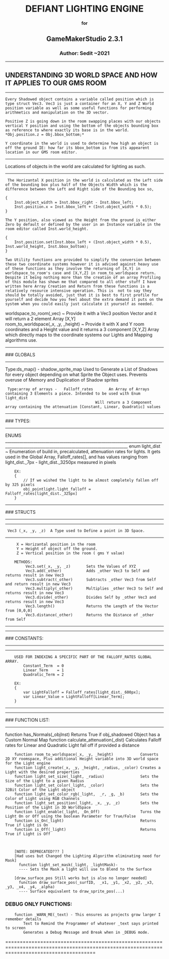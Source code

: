 

<div align="center">
<h1>DEFIANT LIGHTING ENGINE
</div>
<div align="center">
<h4>for
</div>
<div align="center">
<h2>GameMakerStudio 2.3.1
</div>
<div align="center">
<h3>Author: Sedit ~2021
</div>
 
 <hr>
 <h2>UNDERSTANDING 3D WORLD SPACE AND HOW IT APPLIES TO OUR GMS ROOM </h2>   
 <hr>


    Every Shadowed object contains a variable called position which is type struct Vec3. Vec3 is just a container for an X, Y and Z World position variable as well as some useful functions for performing arithmetics and manipulation on the 3D vector.

    Positive Z is going down in the room swapping places with our objects vertical Y position and using the bottom of the objects bounding box as reference to where exactly its base is in the world. *Obj.position.z = Obj.bbox_bottom;*
  
    Y coordinate in the world is used to determine how high an object is off the ground IE: how far its bbox_bottom is from its appearent location in our GMS room editor.

<hr>
  Locations of objects in the world are calculated for lighting as such.
<hr>

     The Horizantal X position in the world is calculated as the Left side of the bounding box plus half of the Objects Width which is the difference between the Left and Right side of the Bounding box so,
  
    {
        Inst.object_width = Inst.bbox_right - Inst.bbox_left;
        Inst.position.x = Inst.bbox_left + (Inst.object_width * 0.5);
    }
  
    The Y position, also viewed as the Height from the ground is either Zero by default or defined by the user in an Instance variable in the room editor called Inst.world_height.
  
    {
        Inst.position.set(Inst.bbox_left + (Inst.object_width * 0.5),  Inst.world_height, Inst.bbox_bottom);
    }

    Two Utility functions are provided to simplify the conversion between these two coordinate systems however it is advised against heavy use of these functions as they involve the returning of [X,Y] in worldspace_to_room's case and [X,Y,Z] in room_to_worldspace return. Despite it being nothing more than the creation of an array Profiling of this module has shown me that compared to all other stuff I have written here Array Creation and Return from these functions is a relatively resource intensive operation. This is  not to say they should be totally avoided, just that it is best to first profile for yourself and decide how you feel about the extra demand it puts on the system when you could easily just calculate it yourself as needed.
  
   worldspace_to_room(_vec)              ~ Provide it with a Vec3 position Vector and it will return a 2 element Array [X,Y] <br>
   room_to_worldspace(_x, _y, _height)   ~ Provide it with X and Y room coordinates and a Height value and it returns a 3 component [X,Y,Z] Array
                                       which directly maps to the coordinate systems our Lights and Mapping algorithms use.


























<hr>	
### GLOBALS 
<hr>	
	 Type:ds_map()        -   shadow_sprite_map   Used to Generate a List of Shadows for every object depending on what Sprite the Object uses. 
	                                              Prevents overuse of Memory and Duplication of Shadow sprites
	
	 Type:array of arrays -   Falloff_rates       An Array of Arrays containing 3 Elements a piece. Intended to be used with Enum light_dist
	                                        Will return a 3 Component array containing the attenuation [Constant, Linear, Quadratic] values
											
											
											
<hr>                                                                                
### TYPES:
<hr>	
        ENUMS
   ___________________________________________________________________________________________________________________________________________
        enum light_dist ~ Enumeration of build in, precalculated, attenuation rates for lights. 
		It gets used in the Global Array, Falloff_rates[], and has values ranging from
		light_dist._7px - light_dist._3250px measured in pixels
 
        EX:
		{
		    // If we wished the light to be almost completely fallen off by 325 pixels
		    obj_pointlight.light_falloff = Falloff_rates[light_dist._325px]
		}
		
		

<hr>
### STRUCTS
<hr>

   -------------------------------------------------------------------------------------------------------------------------------------------
     Vec3 (_x, _y, _z)  A Type used to Define a point in 3D Space. 
   ___________________________________________________________________________________________________________________________________________		
         X = Horizantal position in the room
         Y = Height of object off the ground. 
         Z = Vertical position in the room ( gms Y value)
			
        METHODS:
             Vec3.set(_x, _y, _z)       Sets the Values of XYZ
             Vec3.add(_other)           Adds _other Vec3 to Self and returns result in new Vec3 
             Vec3.subtract(_other)      Subtracts _other Vec3 from Self and return result in new Vec3
             Vec3.multiply(_other)      Multiplies _other Vec3 to Self and returns result in new Vec3 
             Vec3.divide(_other)        Divides Self by _other Vec3 and returns result in new Vec3 
             Vec3.length()              Returns the Length of the Vector from [0,0,0]
             Vec3.distance(_other)      Returns the Distance of _other from Self
   ____________________________________________________________________________________________________________________________________




<hr>
### CONSTANTS:
<hr>

   -------------------------------------------------------------------------------------------------------------------------------------------
        USED FOR INDEXING A SPECIFIC PART OF THE FALLOFF_RATES GLOBAL ARRAY.	
	        Constant_Term  = 0
            Linear_Term    = 1
            Quadratic_Term = 2

        EX:
		{
		    var LightFalloff = Falloff_rates[light_dist._600px];  
			var Linear_Value = LightFalloff[Linear_Term];
		}	
   ____________________________________________________________________________________________________________________________________			



<hr>			
### FUNCTION LIST:
<hr>
        function has_Normals(_objInst)                          Returns True if obj_shadowed Object has a Custom Normal Map
        function calculate_attenuation(_dist)                   Calculates Falloff rates for Linear and Quadratic Light fall off if provided a distance
        
        function room_to_worldspace(_x, _y, _height)            Converts 2D XY roomspace, Plus additional Height variable into 3D world space for the Light engine
        function light_create(_x, _y, _height, _radius, _color) Creates a Light with the desired properties
        function light_set_size(_light, _radius)                Sets the Size of the Light to a given Radius 
        function light_set_color(_light, _color)                Sets the 32Bit Color of the Light object
        function light_set_color_rgb(_light,  _r, _g, _b)       Sets the Color of Light using RGB Channels
        function light_set_position(_light, _x, _y, _z)         Sets the Position of the Light in 3D WorldSpace
        function light_enable(_light, _On_Off)                  Turns the Light On or Off using the boolean Parameter for True/False
        function is_On(_light)                                  Returns True if Light is On
        function is_Off(_light)                                 Returns True if Light is Off
		
        
		
        [NOTE: DEPRECATED??? ]
		[Had uses but Changed the Lighting Algorithm eliminating need for Mask]
		  function light_set_mask(_light, _lightMask)-      
		  ---- Sets the Mask a light will use to Blend to the Surface		
		  
        [draw_surface_pos Still works but is also no longer needed]
          function draw_surface_pos(_surfID,  _x1, _y1, _x2, _y2, _x3, _y3, _x4, _y4, _alpha)	
		  ---- Surface equivalent to draw_sprite_pos(...)	
		  
		  
  ### DEBUG ONLY FUNCTIONS:
	
        function _WARN_ME(_text) - This ensures as projects grow larger I remember details	
		    Text to Remind the Programmer of whatever _text says printed to screen
		    Generates a Debug Message and Break when in _DEBUG mode. 
=========================================================================================================================================== 



